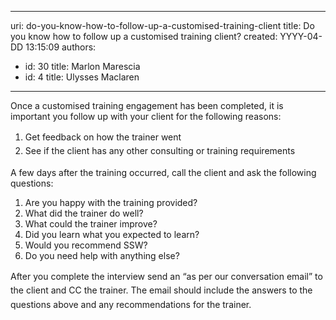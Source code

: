 

---
uri: do-you-know-how-to-follow-up-a-customised-training-client
title: Do you know how to follow up a customised training client?
created: YYYY-04-DD 13:15:09
authors:
  - id: 30
    title: Marlon Marescia
  - id: 4
    title: Ulysses Maclaren
---




<span class='intro'> <p>Once a customised training engagement has been completed, it is important you follow up with your client for the following reasons&#58;<br><ol><li><span style="line-height&#58;1.6;">Get feedback on how the trainer went</span><br></li><li><span style="line-height&#58;1.6;">See if the client has any other consulting or training requirements</span><br></li></ol>A few days after the training occurred, call the client and ask the following questions&#58;<br></p> </span>

<ol class="ol1"><li class="li1">Are you happy with the training provided?</li><li class="li1">What did the trainer do well?</li><li class="li1">What could the trainer improve?</li><li class="li1">Did you learn what you expected to learn?</li><li class="li1">Would you recommend SSW?</li><li class="li1">Do you need help with anything else?</li></ol><p class="p1"><span style="line-height&#58;1.6;">After you complete the interview send an “as per our conversation email” to the client and CC the trainer. The email should include the answers to the questions above and any recommendations for the trainer.​</span></p>


